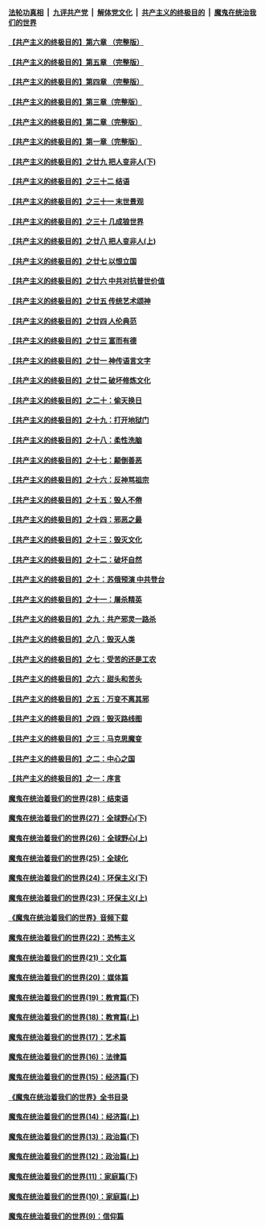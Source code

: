 ####  [法轮功真相](../../../../basic/blob/master/README.md?t=06171431) &nbsp;|&nbsp; [九评共产党](../../../../9ping.md/blob/master/README.md?t=06171431) &nbsp;|&nbsp; [解体党文化](../../../../jtdwh.md/blob/master/README.md?t=06171431)  &nbsp;|&nbsp; [共产主义的终极目的](../../../../gczydzjmd.md/blob/master/README.md?t=06171431) &nbsp;|&nbsp; [魔鬼在统治我们的世界](../../../../mgztzwmdsj.md/blob/master/README.md?t=06171431) 

#### [【共产主义的终极目的】第六章 （完整版）](../pages/nsc422/n11428913.md?t=06171431) 

#### [【共产主义的终极目的】第五章 （完整版）](../pages/nsc422/n11428912.md?t=06171431) 

#### [【共产主义的终极目的】第四章 （完整版）](../pages/nsc422/n11428907.md?t=06171431) 

#### [【共产主义的终极目的】第三章（完整版）](../pages/nsc422/n11428848.md?t=06171431) 

#### [【共产主义的终极目的】第二章（完整版）](../pages/nsc422/n11428831.md?t=06171431) 

#### [【共产主义的终极目的】第一章（完整版）](../pages/nsc422/n11417651.md?t=06171431) 

#### [【共产主义的终极目的】之廿九 把人变非人(下)](../pages/nsc422/n11344140.md?t=06171431) 

#### [【共产主义的终极目的】之三十二 结语](../pages/nsc422/n11360535.md?t=06171431) 

#### [【共产主义的终极目的】之三十一 末世景观](../pages/nsc422/n11351129.md?t=06171431) 

#### [【共产主义的终极目的】之三十 几成狼世界](../pages/nsc422/n11348280.md?t=06171431) 

#### [【共产主义的终极目的】之廿八 把人变非人(上)](../pages/nsc422/n11340492.md?t=06171431) 

#### [【共产主义的终极目的】之廿七 以恨立国](../pages/nsc422/n11336944.md?t=06171431) 

#### [【共产主义的终极目的】之廿六 中共对抗普世价值](../pages/nsc422/n11324785.md?t=06171431) 

#### [【共产主义的终极目的】之廿五 传统艺术颂神](../pages/nsc422/n11296396.md?t=06171431) 

#### [【共产主义的终极目的】之廿四 人伦典范](../pages/nsc422/n11296397.md?t=06171431) 

#### [【共产主义的终极目的】之廿三 富而有德](../pages/nsc422/n11283598.md?t=06171431) 

#### [【共产主义的终极目的】之廿一 神传语言文字](../pages/nsc422/n11263265.md?t=06171431) 

#### [【共产主义的终极目的】之廿二 破坏修炼文化](../pages/nsc422/n11245728.md?t=06171431) 

#### [【共产主义的终极目的】之二十：偷天换日](../pages/nsc422/n11238846.md?t=06171431) 

#### [【共产主义的终极目的】之十九：打开地狱门](../pages/nsc422/n11206376.md?t=06171431) 

#### [【共产主义的终极目的】之十八：柔性洗脑](../pages/nsc422/n11199994.md?t=06171431) 

#### [【共产主义的终极目的】之十七：颠倒善恶](../pages/nsc422/n11179782.md?t=06171431) 

#### [【共产主义的终极目的】之十六：反神骂祖宗](../pages/nsc422/n11166798.md?t=06171431) 

#### [【共产主义的终极目的】之十五：毁人不倦](../pages/nsc422/n11166792.md?t=06171431) 

#### [【共产主义的终极目的】之十四：邪恶之最](../pages/nsc422/n11150249.md?t=06171431) 

#### [【共产主义的终极目的】之十三：毁灭文化](../pages/nsc422/n11135227.md?t=06171431) 

#### [【共产主义的终极目的】之十二：破坏自然](../pages/nsc422/n11135214.md?t=06171431) 

#### [【共产主义的终极目的】之十：苏俄预演 中共登台](../pages/nsc422/n11118424.md?t=06171431) 

#### [【共产主义的终极目的】之十一：屠杀精英](../pages/nsc422/n11118442.md?t=06171431) 

#### [【共产主义的终极目的】之九：共产邪灵一路杀](../pages/nsc422/n11114139.md?t=06171431) 

#### [【共产主义的终极目的】之八：毁灭人类](../pages/nsc422/n11108503.md?t=06171431) 

#### [【共产主义的终极目的】之七：受苦的还是工农](../pages/nsc422/n11101809.md?t=06171431) 

#### [【共产主义的终极目的】之六：甜头和苦头](../pages/nsc422/n11096971.md?t=06171431) 

#### [【共产主义的终极目的】之五：万变不离其邪](../pages/nsc422/n11091285.md?t=06171431) 

#### [【共产主义的终极目的】之四：毁灭路线图](../pages/nsc422/n11086284.md?t=06171431) 

#### [【共产主义的终极目的】之三：马克思魔变](../pages/nsc422/n11061941.md?t=06171431) 

#### [【共产主义的终极目的】之二：中心之国](../pages/nsc422/n11047728.md?t=06171431) 

#### [【共产主义的终极目的】之一：序言](../pages/nsc422/n11086077.md?t=06171431) 

#### [魔鬼在统治着我们的世界(28)：结束语](../pages/nsc422/n10936246.md?t=06171431) 

#### [魔鬼在统治着我们的世界(27)：全球野心(下)](../pages/nsc422/n10928319.md?t=06171431) 

#### [魔鬼在统治着我们的世界(26)：全球野心(上)](../pages/nsc422/n10900318.md?t=06171431) 

#### [魔鬼在统治着我们的世界(25)：全球化](../pages/nsc422/n10788205.md?t=06171431) 

#### [魔鬼在统治着我们的世界(24)：环保主义(下)](../pages/nsc422/n10695307.md?t=06171431) 

#### [魔鬼在统治着我们的世界(23)：环保主义(上)](../pages/nsc422/n10688613.md?t=06171431) 

#### [《魔鬼在统治着我们的世界》音频下载](../pages/nsc422/n10635553.md?t=06171431) 

#### [魔鬼在统治着我们的世界(22)：恐怖主义](../pages/nsc422/n10614727.md?t=06171431) 

#### [魔鬼在统治着我们的世界(21)：文化篇](../pages/nsc422/n10597706.md?t=06171431) 

#### [魔鬼在统治着我们的世界(20)：媒体篇](../pages/nsc422/n10586579.md?t=06171431) 

#### [魔鬼在统治着我们的世界(19)：教育篇(下)](../pages/nsc422/n10564808.md?t=06171431) 

#### [魔鬼在统治着我们的世界(18)：教育篇(上)](../pages/nsc422/n10526970.md?t=06171431) 

#### [魔鬼在统治着我们的世界(17)：艺术篇](../pages/nsc422/n10499093.md?t=06171431) 

#### [魔鬼在统治着我们的世界(16)：法律篇](../pages/nsc422/n10485969.md?t=06171431) 

#### [魔鬼在统治着我们的世界(15)：经济篇(下)](../pages/nsc422/n10469975.md?t=06171431) 

#### [《魔鬼在统治着我们的世界》全书目录](../pages/nsc422/n10464261.md?t=06171431) 

#### [魔鬼在统治着我们的世界(14)：经济篇(上)](../pages/nsc422/n10457370.md?t=06171431) 

#### [魔鬼在统治着我们的世界(13)：政治篇(下)](../pages/nsc422/n10448270.md?t=06171431) 

#### [魔鬼在统治着我们的世界(12)：政治篇(上)](../pages/nsc422/n10444576.md?t=06171431) 

#### [魔鬼在统治着我们的世界(11)：家庭篇(下)](../pages/nsc422/n10440961.md?t=06171431) 

#### [魔鬼在统治着我们的世界(10)：家庭篇(上)](../pages/nsc422/n10435448.md?t=06171431) 

#### [魔鬼在统治着我们的世界(9)：信仰篇](../pages/nsc422/n10432159.md?t=06171431) 

